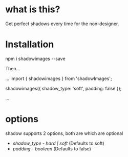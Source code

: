# what is this?

Get perfect shadows every time for the non-designer.

# Installation

 npm i shadowimages --save

Then...

...
import { shadowimages } from 'shadowImages';

shadowimages({
    shadow_type: 'soft',
    padding: false
});

...

# options

shadow supports 2 options, both are which are optional

* *shadow_type* - _hard | soft_  (Defaults to soft)
* *padding* - _boolean_ (Defaults to false)
